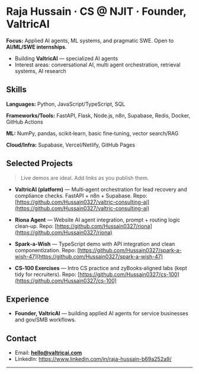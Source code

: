 # Raja Hussain · CS @ NJIT · Founder, ValtricAI

**Focus:** Applied AI agents, ML systems, and pragmatic SWE. Open to **AI/ML/SWE internships**.

* Building **ValtricAI** — specialized AI agents
* Interest areas: conversational AI, multi agent orchestration, retrieval systems, AI research

## Skills

**Languages:** Python, JavaScript/TypeScript, SQL

**Frameworks/Tools:** FastAPI, Flask, Node.js, n8n, Supabase, Redis, Docker, GitHub Actions

**ML:** NumPy, pandas, scikit‑learn, basic fine‑tuning, vector search/RAG

**Cloud/Infra:** Supabase, Vercel/Netlify, GitHub Pages

## Selected Projects

> Live demos are ideal. Add links as you publish them.

* **ValtricAI (platform)** — Multi‑agent orchestration for lead recovery and compliance checks. FastAPI + n8n + Supabase.
  Repo: [https://github.com/Hussain0327/valtric-consulting-ai](https://github.com/Hussain0327/valtric-consulting-ai) 

* **Riona Agent** — Website AI agent integration, prompt + routing logic clean‑up.
  Repo: [https://github.com/Hussain0327/riona](https://github.com/Hussain0327/riona)

* **Spark‑a‑Wish** — TypeScript demo with API integration and clean componentization.
  Repo: [https://github.com/Hussain0327/spark-a-wish-47](https://github.com/Hussain0327/spark-a-wish-47)

* **CS‑100 Exercises** — Intro CS practice and zyBooks‑aligned labs (kept tidy for recruiters).
  Repo: [https://github.com/Hussain0327/cs-100](https://github.com/Hussain0327/cs-100)

## Experience

* **Founder, ValtricAI** — building applied AI agents for service businesses and gov/SMB workflows. 

## Contact

* Email: **[hello@valtricai.com](mailto:hello@valtricai.com)**
* LinkedIn: https://www.linkedin.com/in/raja-hussain-b69a252a9/
---
